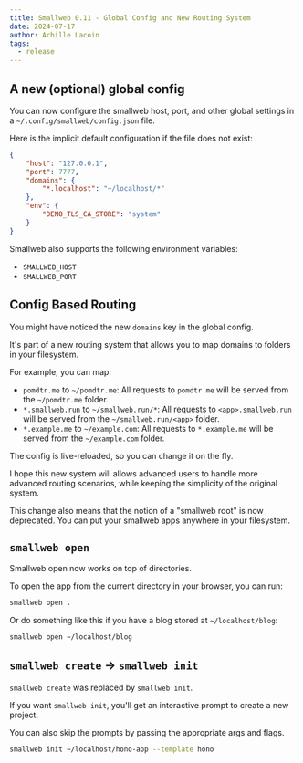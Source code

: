 ```yaml
---
title: Smallweb 0.11 - Global Config and New Routing System
date: 2024-07-17
author: Achille Lacoin
tags:
  - release
---
```


## A new (optional) global config

You can now configure the smallweb host, port, and other global settings in a `~/.config/smallweb/config.json` file.

Here is the implicit default configuration if the file does not exist:

```json
{
    "host": "127.0.0.1",
    "port": 7777,
    "domains": {
        "*.localhost": "~/localhost/*"
    },
    "env": {
        "DENO_TLS_CA_STORE": "system"
    }
}
```

Smallweb also supports the following environment variables:

- `SMALLWEB_HOST`
- `SMALLWEB_PORT`

## Config Based Routing

You might have noticed the new `domains` key in the global config.

It's part of a new routing system that allows you to map domains to folders in your filesystem.

For example, you can map:

- `pomdtr.me` to `~/pomdtr.me`: All requests to `pomdtr.me` will be served from the `~/pomdtr.me` folder.
- `*.smallweb.run` to `~/smallweb.run/*`: All requests to `<app>.smallweb.run` will be served from the `~/smallweb.run/<app>` folder.
- `*.example.me` to `~/example.com`: All requests to `*.example.me` will be served from the `~/example.com` folder.

The config is live-reloaded, so you can change it on the fly.

I hope this new system will allows advanced users to handle more advanced routing scenarios, while keeping the simplicity of the original system.

This change also means that the notion of a "smallweb root" is now deprecated. You can put your smallweb apps anywhere in your filesystem.

## `smallweb open`

Smallweb open now works on top of directories.

To open the app from the current directory in your browser, you can run:

```sh
smallweb open .
```

Or do something like this if you have a blog stored at `~/localhost/blog`:

```sh
smallweb open ~/localhost/blog
```

## `smallweb create` -> `smallweb init`

`smallweb create` was replaced by `smallweb init`.

If you want `smallweb init`, you'll get an interactive prompt to create a new project.

You can also skip the prompts by passing the appropriate args and flags.

```sh
smallweb init ~/localhost/hono-app --template hono
```
